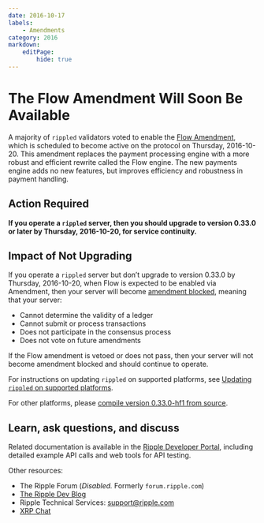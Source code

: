 ```yaml
---
date: 2016-10-17
labels:
    - Amendments
category: 2016
markdown:
    editPage:
        hide: true
---
```

# The Flow Amendment Will Soon Be Available

A majority of `rippled` validators voted to enable the [Flow Amendment](https://ripple.com/build/amendments/#flow), which is scheduled to become active on the protocol on Thursday, 2016-10-20. This amendment replaces the payment processing engine with a more robust and efficient rewrite called the Flow engine. The new payments engine adds no new features, but improves efficiency and robustness in payment handling.

## Action Required

**If you operate a `rippled` server, then you should upgrade to version 0.33.0 or later by Thursday, 2016-10-20, for service continuity.**

## Impact of Not Upgrading

If you operate a `rippled` server but don’t upgrade to version 0.33.0 by Thursday, 2016-10-20, when Flow is expected to be enabled via Amendment, then your server will become [amendment blocked](https://ripple.com/build/amendments/#amendment-blocked), meaning that your server:

* Cannot determine the validity of a ledger
* Cannot submit or process transactions
* Does not participate in the consensus process
* Does not vote on future amendments

If the Flow amendment is vetoed or does not pass, then your server will not become amendment blocked and should continue to operate.

For instructions on updating `rippled` on supported platforms, see [Updating `rippled` on supported platforms](https://ripple.com/build/rippled-setup/#updating-rippled).

For other platforms, please [compile version 0.33.0-hf1 from source](https://github.com/ripple/rippled/tree/master/Builds).

## Learn, ask questions, and discuss

Related documentation is available in the [Ripple Developer Portal](https://ripple.com/build/), including detailed example API calls and web tools for API testing.

Other resources:

* The Ripple Forum (_Disabled._ Formerly `forum.ripple.com`)
* [The Ripple Dev Blog](https://developers.ripple.com/blog/)
* Ripple Technical Services: support@ripple.com
* [XRP Chat](http://www.xrpchat.com/)
